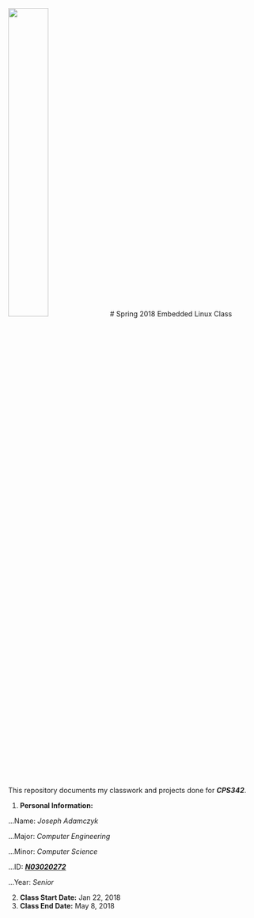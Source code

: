 <img src="https://www.newpaltz.edu/media/identity/logos/newpaltzlogo.jpg" width = "40%">
# Spring 2018 Embedded Linux Class

This repository documents my classwork and projects done for **_CPS342_**.
1. **Personal Information:**

...Name: *Joseph Adamczyk*

...Major: *Computer Engineering*

...Minor: *Computer Science*

...ID: [**_N03020272_**](https://github.com/N03020272)

...Year: *Senior*

2. **Class Start Date:** Jan 22, 2018
3. **Class End Date:** May 8, 2018

